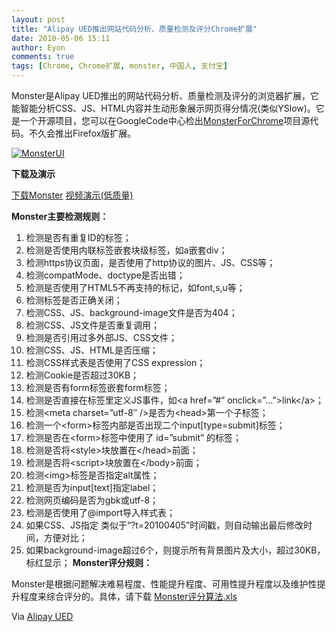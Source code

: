 ```yaml
---
layout: post
title: "Alipay UED推出网站代码分析、质量检测及评分Chrome扩展"
date: 2010-05-06 15:11
author: Eyon
comments: true
tags: [Chrome, Chrome扩展, monster, 中国人, 支付宝]
---
```

Monster是Alipay UED推出的网站代码分析、质量检测及评分的浏览器扩展，它能智能分析CSS、JS、HTML内容并生动形象展示网页得分情况(类似YSlow)。它是一个开源项目，您可以在GoogleCode中心检出[MonsterForChrome](https://code.google.com/p/monsterforchrome/)项目源代码。不久会推出Firefox版扩展。

<a href="http://img.chromi.org/2010/05/MonsterUI.png">![](http://img.chromi.org/2010/05/MonsterUI.png "MonsterUI")</a>

**下载及演示**

[下载Monster](https://chrome.google.com/extensions/detail/dcnccmmdjdapgpnjhdakbjdncokmgonf)
[视频演示(低质量)](http://v.youku.com/v_show/id_XMTcwNDg2Mjgw.html)

**Monster主要检测规则：**


1.  检测是否有重复ID的标签；
2.  检测是否使用内联标签嵌套块级标签，如a嵌套div；
3.  检测https协议页面，是否使用了http协议的图片、JS、CSS等；
4.  检测compatMode、doctype是否出错；
5.  检测是否使用了HTML5不再支持的标记，如font,s,u等；
6.  检测标签是否正确关闭；
7.  检测CSS、JS、background-image文件是否为404；
8.  检测CSS、JS文件是否重复调用；
9.  检测是否引用过多外部JS、CSS文件；
10.  检测CSS、JS、HTML是否压缩；
11.  检测CSS样式表是否使用了CSS expression；
12.  检测Cookie是否超过30KB；
13.  检测是否有form标签嵌套form标签；
14.  检测是否直接在标签里定义JS事件，如&lt;a href=”#” onclick=”…”&gt;link&lt;/a&gt;；
15.  检测&lt;meta charset=”utf-8″ /&gt;是否为&lt;head&gt;第一个子标签；
16.  检测一个&lt;form&gt;标签内部是否出现二个input[type=submit]标签；
17.  检测是否在&lt;form&gt;标签中使用了 id=”submit” 的标签；
18.  检测是否将&lt;style&gt;块放置在&lt;/head&gt;前面；
19.  检测是否将&lt;script&gt;块放置在&lt;/body&gt;前面；
20.  检测&lt;img&gt;标签是否指定alt属性；
21.  检测是否为input[text]指定label；
22.  检测网页编码是否为gbk或utf-8；
23.  检测是否使用了@import导入样式表；
24.  如果CSS、JS指定 类似于“?t=20100405”时间戳，则自动输出最后修改时间，方便对比；
25.  如果background-image超过6个，则提示所有背景图片及大小，超过30KB，标红显示；
**Monster评分规则：**

Monster是根据问题解决难易程度、性能提升程度、可用性提升程度以及维护性提升程度来综合评分的。具体，请下载 [Monster评分算法.xls](http://code.google.com/p/monsterforchrome/source/browse/trunk/Monster%E8%AF%84%E5%88%86%E7%AE%97%E6%B3%95.xls)

Via [Alipay UED](http://ued.alipay.com/2010/05/monster-for-chrome/)
